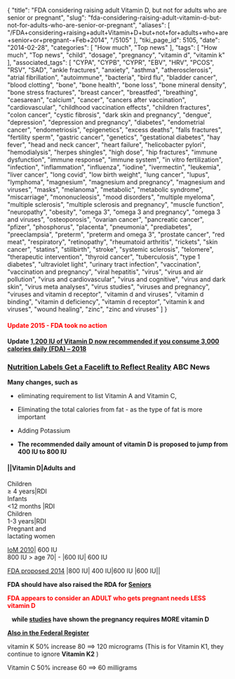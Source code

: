 {
    "title": "FDA considering raising adult Vitamin D, but not for adults who are senior or pregnant",
    "slug": "fda-considering-raising-adult-vitamin-d-but-not-for-adults-who-are-senior-or-pregnant",
    "aliases": [
        "/FDA+considering+raising+adult+Vitamin+D+but+not+for+adults+who+are+senior+or+pregnant-+Feb+2014",
        "/5105"
    ],
    "tiki_page_id": 5105,
    "date": "2014-02-28",
    "categories": [
        "How much",
        "Top news"
    ],
    "tags": [
        "How much",
        "Top news",
        "child",
        "dosage",
        "pregnancy",
        "vitamin d",
        "vitamin k"
    ],
    "associated_tags": [
        "CYPA",
        "CYPB",
        "CYPR",
        "EBV",
        "HRV",
        "PCOS",
        "RSV",
        "SAD",
        "ankle fractures",
        "anxiety",
        "asthma",
        "atherosclerosis",
        "atrial fibrillation",
        "autoimmune",
        "bacteria",
        "bird flu",
        "bladder cancer",
        "blood clotting",
        "bone",
        "bone health",
        "bone loss",
        "bone mineral density",
        "bone stress fractures",
        "breast cancer",
        "breastfed",
        "breathing",
        "caesarean",
        "calcium",
        "cancer",
        "cancers after vaccination",
        "cardiovascular",
        "childhood vaccination effects",
        "children fractures",
        "colon cancer",
        "cystic fibrosis",
        "dark skin and pregnancy",
        "dengue",
        "depression",
        "depression and pregnancy",
        "diabetes",
        "endometrial cancer",
        "endometriosis",
        "epigenetics",
        "excess deaths",
        "falls fractures",
        "fertility sperm",
        "gastric cancer",
        "genetics",
        "gestational diabetes",
        "hay fever",
        "head and neck cancer",
        "heart failure",
        "helicobacter pylori",
        "hemodialysis",
        "herpes shingles",
        "high dose",
        "hip fractures",
        "immune dysfunction",
        "immune response",
        "immune system",
        "in vitro fertilization",
        "infection",
        "inflammation",
        "influenza",
        "iodine",
        "ivermectin",
        "leukemia",
        "liver cancer",
        "long covid",
        "low birth weight",
        "lung cancer",
        "lupus",
        "lymphoma",
        "magnesium",
        "magnesium and pregnancy",
        "magnesium and viruses",
        "masks",
        "melanoma",
        "metabolic",
        "metabolic syndrome",
        "miscarriage",
        "mononucleosis",
        "mood disorders",
        "multiple myeloma",
        "multiple sclerosis",
        "multiple sclerosis and pregnancy",
        "muscle function",
        "neuropathy",
        "obesity",
        "omega 3",
        "omega 3 and pregnancy",
        "omega 3 and viruses",
        "osteoporosis",
        "ovarian cancer",
        "pancreatic cancer",
        "pfizer",
        "phosphorus",
        "placenta",
        "pneumonia",
        "prediabetes",
        "preeclampsia",
        "preterm",
        "preterm and omega 3",
        "prostate cancer",
        "red meat",
        "respiratory",
        "retinopathy",
        "rheumatoid arthritis",
        "rickets",
        "skin cancer",
        "statins",
        "stillbirth",
        "stroke",
        "systemic sclerosis",
        "telomere",
        "therapeutic intervention",
        "thyroid cancer",
        "tuberculosis",
        "type 1 diabetes",
        "ultraviolet light",
        "urinary tract infection",
        "vaccination",
        "vaccination and pregnancy",
        "viral hepatitis",
        "virus",
        "virus and air pollution",
        "virus and cardiovascular",
        "virus and cognitive",
        "virus and dark skin",
        "virus meta analyses",
        "virus studies",
        "viruses and pregnancy",
        "viruses and vitamin d receptor",
        "vitamin d and viruses",
        "vitamin d binding",
        "vitamin d deficiency",
        "vitamin d receptor",
        "vitamin k and viruses",
        "wound healing",
        "zinc",
        "zinc and viruses"
    ]
}


#### <span style="color:#F00;">Update 2015 - FDA took no action</span>

#### Update [1,200 IU of Vitamin D now recommended if you consume 3,000 calories daily (FDA) – 2018](/tags/1200-iu-of-vitamin-d-now-recommended-if-you-consume-3000-calories-daily-fda-2018.html)

### [Nutrition Labels Get a Facelift to Reflect Reality](http://abcnews.go.com/blogs/health/2014/02/27/nutrition-labels-get-a-facelift-to-reflect-reality/) ABC News

 **Many changes, such as** 

* eliminating requirement to list Vitamin A and Vitamin C,

* Eliminating the total calories from fat - as the type of fat is more important

* Adding Potassium

*  **The recommended daily amount of vitamin D is proposed to jump from 400 IU to 800 IU** 

#### ||Vitamin D|Adults and   
Children  
 ≥ 4 years|RDI  
Infants   
 <12 months	|RDI  
Children  
 1-3 years|RDI  
	Pregnant and  
 lactating women

[IoM 2010](/tags/iom-2010.html)| 600 IU  
800 IU > age 70| - |600 IU| 600 IU

[FDA proposed 2014](https://www.federalregister.gov/articles/2014/03/03/2014-04387/food-labeling-revision-of-the-nutrition-and-supplement-facts-labels#page-11971) |800 IU|	400 IU|600 IU	|600 IU||

 **FDA should have also raised the RDA for [Seniors](/tags/seniors.html)** 

 **<span style="color:#F00;">FDA appears to consider an ADULT who gets pregnant needs LESS vitamin D</span>** 

 **&nbsp; &nbsp;while [studies](/tags/studies.html) have shown the pregnancy requires MORE vitamin D** 

 **[Also  in the Federal Register](https://www.federalregister.gov/articles/2014/03/03/2014-04387/food-labeling-revision-of-the-nutrition-and-supplement-facts-labels#page-11931)** 

vitamin K 50% increase 80 ==> 120 micrograms (This is for Vitamin K1, they continue to ignore  **Vitamin K2** )

Vitamin C 50% increase 60 ==> 60 milligrams
